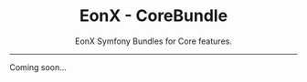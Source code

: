 <div align="center">
    <h1>EonX - CoreBundle</h1>
    <p>EonX Symfony Bundles for Core features.</p>
</div>

---

Coming soon...
